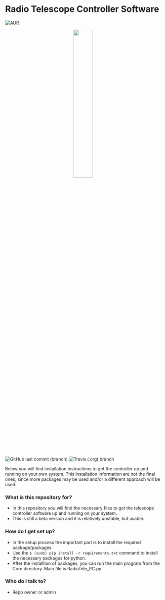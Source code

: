 # Radio Telescope Controller Software #

[![AUR](https://img.shields.io/aur/license/yaourt.svg?style=plastic)](https://github.com/dimst23/RadioTelescope_Controller/blob/master/LICENSE)
<p align="center">
<img src="http://www.marysrosaries.com/collaboration/images/0/0b/Radio_Telescope_3_%28PSF%29.png" width="35%" />
</p>

![GitHub last commit (branch)](https://img.shields.io/github/last-commit/dimst23/RadioTelescope_Controller.svg?style=plastic)
![Travis (.org) branch](https://img.shields.io/travis/dimst23/RadioTelescope_Controller/master.svg?style=plastic)

Below you will find installation instructions to get the controller up and running on your own system.
This installation information are not the final ones, since more packages may be used and/or a different approach will be used.

### What is this repository for? ###

* In this repository you will find the necessary files to get the telescope controller software up and running on your system.
* This is still a beta version and it is relatively unstable, but usable.

### How do I get set up? ###

* In the setup process the important part is to install the required package/packages
* Use the `$ (sudo) pip install -r requirements.txt` command to install the necessary packages for python.
* After the installtion of packages, you can run the main program from the Core directory. Main file is RadioTele_PC.py

### Who do I talk to? ###

* Repo owner or admin
